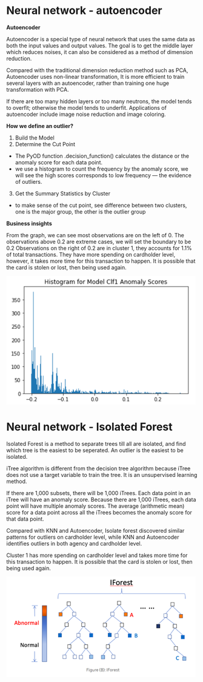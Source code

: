 
# Neural network - autoencoder

**Autoencoder**

Autoencoder is a special type of neural network that uses the same data as both the input values and output values. The goal is to get the middle layer which reduces noises, it can also be considered as a method of dimension reduction. 

Compared with the traditional dimension reduction method such as PCA, Autoencoder uses non-linear transformation, It is more efficient to train several layers with an autoencoder, rather than training one huge transformation with PCA.

If there are too many hidden layers or too many neutrons, the model tends to overfit; otherwise the model tends to underfit. Applications of autoencoder include image noise reduction and image coloring. 

**How we define an outlier?**
1. Build the Model
2. Determine the Cut Point
- The PyOD function .decision_function() calculates the distance or the anomaly score for each data point.
- we use a histogram to count the frequency by the anomaly score, we will see the high scores corresponds to low frequency — the evidence of outliers. 
3. Get the Summary Statistics by Cluster
- to make sense of the cut point, see difference between two clusters, one is the major group, the other is the outlier group


**Business insights** 

From the graph, we can see most observations are on the left of 0. The observations above 0.2 are extreme cases, we will set the boundary to be 0.2 Observations on the right of 0.2 are in cluster 1, they accounts for 1.1% of total transactions. They have more spending on cardholder level, however, it takes more time for this transaction to happen. It is possible that the card is stolen or lost, then being used again. 

<img src="Clf1_Anomaly_Scores.png" alt="album cover" width="500"/>


# Neural network - Isolated Forest
Isolated Forest is a method to separate trees till all are isolated, and find which tree is the easiest to be seperated. An outlier is the easiest to be isolated. 

iTree algorithm is different from the decision tree algorithm because iTree does not use a target variable to train the tree. It is an unsupervised learning method.

If there are 1,000 subsets, there will be 1,000 iTrees. Each data point in an iTree will have an anomaly score. Because there are 1,000 iTrees, each data point will have multiple anomaly scores. The average (arithmetic mean) score for a data point across all the iTrees becomes the anomaly score for that data point.

Compared with KNN and Autoencoder, Isolate forest discovered similar patterns for outliers on cardholder level, while KNN and Autoencoder identifies outliers in both agency and cardholder level.

Cluster 1 has more spending on cardholder level and takes more time for this transaction to happen. It is possible that the card is stolen or lost, then being used again. 



<img src="iforest.png" alt="album cover" width="500"/>


